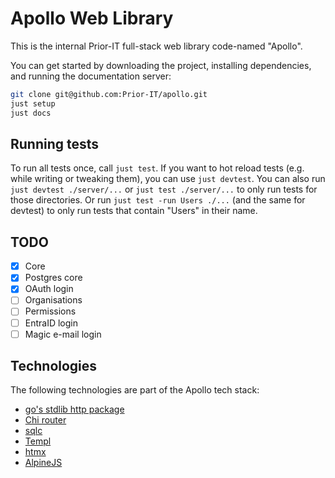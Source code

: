 # Apollo Web Library

This is the internal Prior-IT full-stack web library code-named "Apollo".

You can get started by downloading the project, installing dependencies, and running the documentation server:
```bash
git clone git@github.com:Prior-IT/apollo.git
just setup
just docs
```

## Running tests
To run all tests once, call `just test`.
If you want to hot reload tests (e.g. while writing or tweaking them), you can use `just devtest`.
You can also run `just devtest ./server/...` or `just test ./server/...` to only run tests for those directories.
Or run `just test -run Users ./...` (and the same for devtest) to only run tests that contain "Users" in their name.

## TODO
- [x] Core
- [x] Postgres core
- [x] OAuth login
- [ ] Organisations
- [ ] Permissions
- [ ] EntraID login
- [ ] Magic e-mail login

## Technologies
The following technologies are part of the Apollo tech stack:
- [go's stdlib http package](https://pkg.go.dev/net/http)
- [Chi router](https://github.com/go-chi/chi)
- [sqlc](https://sqlc.dev/)
- [Templ](https://templ.guide/)
- [htmx](https://htmx.org)
- [AlpineJS](https://alpinejs.dev)

